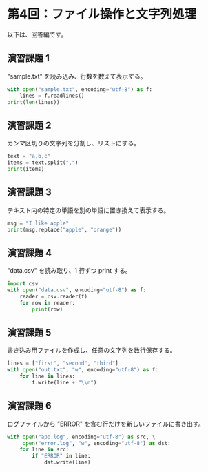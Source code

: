 # 第4回：ファイル操作と文字列処理

以下は、回答編です。

## 演習課題 1
"sample.txt" を読み込み、行数を数えて表示する。
```python
with open("sample.txt", encoding="utf-8") as f:
    lines = f.readlines()
print(len(lines))
```

## 演習課題 2

カンマ区切りの文字列を分割し、リストにする。

```python
text = "a,b,c"
items = text.split(",")
print(items)
```

## 演習課題 3

テキスト内の特定の単語を別の単語に置き換えて表示する。

```python
msg = "I like apple"
print(msg.replace("apple", "orange"))
```

## 演習課題 4

"data.csv" を読み取り、1 行ずつ print する。

```python
import csv
with open("data.csv", encoding="utf-8") as f:
    reader = csv.reader(f)
    for row in reader:
        print(row)
```

## 演習課題 5

書き込み用ファイルを作成し、任意の文字列を数行保存する。

```python
lines = ["first", "second", "third"]
with open("out.txt", "w", encoding="utf-8") as f:
    for line in lines:
        f.write(line + "\\n")
```

## 演習課題 6

ログファイルから "ERROR" を含む行だけを新しいファイルに書き出す。

```python
with open("app.log", encoding="utf-8") as src, \
     open("error.log", "w", encoding="utf-8") as dst:
    for line in src:
        if "ERROR" in line:
            dst.write(line)
```

